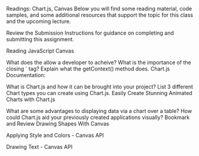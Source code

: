 Readings: Chart.js, Canvas
Below you will find some reading material, code samples, and some additional resources that support the topic for this class and the upcoming lecture.

Review the Submission Instructions for guidance on completing and submitting this assignment.

Reading
JavaScript Canvas

What does the <canvas> allow a developer to acheive?
What is the importance of the closing `</canvas> tag?
Explain what the getContext() method does.
Chart.js Documentation:

What is Chart.js and how it can be brought into your project?
List 3 different Chart types you can create using Chart.js.
Easily Create Stunning Animated Charts with Chart.js

What are some advantages to displaying data via a chart over a table?
How could Chart.js aid your previously created applications visually?
Bookmark and Review
Drawing Shapes With Canvas

Applying Style and Colors - Canvas API

Drawing Text - Canvas API